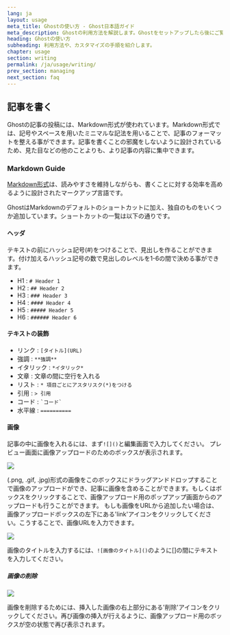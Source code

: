 ```yaml
---
lang: ja
layout: usage
meta_title: Ghostの使い方 - Ghost日本語ガイド
meta_description: Ghostの利用方法を解説します。Ghostをセットアップしたら後にご覧ください。
heading: Ghostの使い方
subheading: 利用方法や、カスタマイズの手順を紹介します。
chapter: usage
section: writing
permalink: /ja/usage/writing/
prev_section: managing
next_section: faq
---
```


##  記事を書く<a id="writing"></a>

Ghostの記事の投稿には、Markdown形式が使われています。Markdown形式では、記号やスペースを用いたミニマルな記法を用いることで、記事のフォーマットを整える事ができます。記事を書くことの邪魔をしないように設計されているため、見た目などの他のことよりも、より記事の内容に集中できます。

###  Markdown Guide <a id="markdown"></a>

[Markdown形式](http://daringfireball.net/projects/markdown/)は、読みやすさを維持しながらも、書くことに対する効率を高めるように設計されたマークアップ言語です。

GhostはMarkdownのデフォルトのショートカットに加え、独自のものをいくつか追加しています。ショートカットの一覧は以下の通りです。

####  ヘッダ

テキストの前にハッシュ記号(#)をつけることで、見出しを作ることができます。付け加えるハッシュ記号の数で見出しのレベルを1-6の間で決める事ができます。

*   H1 : `# Header 1`
*   H2 : `## Header 2`
*   H3 : `### Header 3`
*   H4 : `#### Header 4`
*   H5 : `##### Header 5`
*   H6 : `###### Header 6`

####  テキストの装飾

*   リンク : `[タイトル](URL)`
*   強調 : `**強調**`
*   イタリック : `*イタリック*`
*   文章 : 文章の間に空行を入れる
*   リスト : `* 項目ごとにアスタリスク(*)をつける`
*   引用 : `> 引用`
*   コード : `` `コード` ``
*   水平線 : `==========`

####  画像

記事の中に画像を入れるには、まず`![]()`と編集画面で入力してください。
プレビュー画面に画像アップロードのためのボックスが表示されます。

![](https://s3-eu-west-1.amazonaws.com/ghost-website-cdn/Screen%20Shot%202013-10-14%20at%2012.45.08.png)

(.png, .gif, .jpg)形式の画像をこのボックスにドラッグアンドドロップすることで画像のアップロードができ、記事に画像を含めることができます。もしくはボックスをクリックすることで、画像アップロード用のポップアップ画面からのアップロードも行うことができます。
もしも画像をURLから追加したい場合は、画像アップロードボックスの左下にある'link'アイコンをクリックしてください。こうすることで、画像URLを入力できます。

![](https://s3-eu-west-1.amazonaws.com/ghost-website-cdn/Screen%20Shot%202013-10-14%20at%2012.34.21.png)

画像のタイトルを入力するには、`![画像のタイトル]()`のように[]の間にテキストを入力してください。

##### 画像の削除

![](https://s3-eu-west-1.amazonaws.com/ghost-website-cdn/Screen%20Shot%202013-10-14%20at%2012.56.44.png)

画像を削除するためには、挿入した画像の右上部分にある'削除'アイコンをクリックしてください。再び画像の挿入が行えるように、画像アップロード用のボックスが空の状態で再び表示されます。

